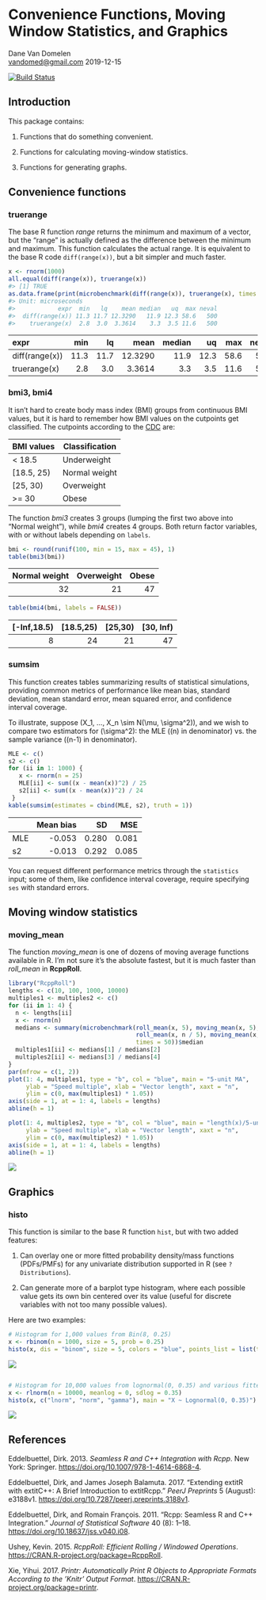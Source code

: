 Convenience Functions, Moving Window Statistics, and Graphics
================
Dane Van Domelen <br> <vandomed@gmail.com>
2019-12-15

<!-- README.md is generated from README.Rmd. Please edit that file -->

[![Build
Status](https://travis-ci.org/vandomed/dvmisc.svg?branch=master)](https://travis-ci.org/vandomed/dvmisc)

## Introduction

This package contains:

1.  Functions that do something convenient.

2.  Functions for calculating moving-window statistics.

3.  Functions for generating graphs.

## Convenience functions

### truerange

The base R function *range* returns the minimum and maximum of a vector,
but the “range” is actually defined as the difference between the
minimum and maximum. This function calculates the actual range. It is
equivalent to the base R code `diff(range(x))`, but a bit simpler and
much faster.

``` r
x <- rnorm(1000)
all.equal(diff(range(x)), truerange(x))
#> [1] TRUE
as.data.frame(print(microbenchmark(diff(range(x)), truerange(x), times = 500)))
#> Unit: microseconds
#>            expr  min   lq    mean median   uq  max neval
#>  diff(range(x)) 11.3 11.7 12.3290   11.9 12.3 58.6   500
#>    truerange(x)  2.8  3.0  3.3614    3.3  3.5 11.6   500
```

| expr           |  min |   lq |    mean | median |   uq |  max | neval |
| :------------- | ---: | ---: | ------: | -----: | ---: | ---: | ----: |
| diff(range(x)) | 11.3 | 11.7 | 12.3290 |   11.9 | 12.3 | 58.6 |   500 |
| truerange(x)   |  2.8 |  3.0 |  3.3614 |    3.3 |  3.5 | 11.6 |   500 |

### bmi3, bmi4

It isn’t hard to create body mass index (BMI) groups from continuous BMI
values, but it is hard to remember how BMI values on the cutpoints get
classified. The cutpoints according to the
[CDC](https://www.cdc.gov/healthyweight/assessing/bmi/adult_bmi/index.html)
are:

| BMI values  | Classification |
| ----------- | -------------- |
| \< 18.5     | Underweight    |
| \[18.5, 25) | Normal weight  |
| \[25, 30)   | Overweight     |
| \>= 30      | Obese          |

The function *bmi3* creates 3 groups (lumping the first two above into
“Normal weight”), while *bmi4* creates 4 groups. Both return factor
variables, with or without labels depending on `labels`.

``` r
bmi <- round(runif(100, min = 15, max = 45), 1)
table(bmi3(bmi))
```

| Normal weight | Overweight | Obese |
| ------------: | ---------: | ----: |
|            32 |         21 |    47 |

``` r
table(bmi4(bmi, labels = FALSE))
```

| \[-Inf,18.5) | \[18.5,25) | \[25,30) | \[30, Inf) |
| -----------: | ---------: | -------: | ---------: |
|            8 |         24 |       21 |         47 |

### sumsim

This function creates tables summarizing results of statistical
simulations, providing common metrics of performance like mean bias,
standard deviation, mean standard error, mean squared error, and
confidence interval coverage.

To illustrate, suppose \(X_1, ..., X_n \sim N(\mu, \sigma^2)\), and we
wish to compare two estimators for \(\sigma^2\): the MLE (\(n\) in
denominator) vs. the sample variance (\(n-1\) in denominator).

``` r
MLE <- c()
s2 <- c()
for (ii in 1: 1000) {
   x <- rnorm(n = 25)
   MLE[ii] <- sum((x - mean(x))^2) / 25
   s2[ii] <- sum((x - mean(x))^2) / 24
 }
kable(sumsim(estimates = cbind(MLE, s2), truth = 1))
```

|     | Mean bias |    SD |   MSE |
| --- | --------: | ----: | ----: |
| MLE |   \-0.053 | 0.280 | 0.081 |
| s2  |   \-0.013 | 0.292 | 0.085 |

You can request different performance metrics through the `statistics`
input; some of them, like confidence interval coverage, require
specifying `ses` with standard errors.

## Moving window statistics

### moving\_mean

The function *moving\_mean* is one of dozens of moving average functions
available in R. I’m not sure it’s the absolute fastest, but it is much
faster than *roll\_mean* in **RcppRoll**.

``` r
library("RcppRoll")
lengths <- c(10, 100, 1000, 10000)
multiples1 <- multiples2 <- c()
for (ii in 1: 4) {
  n <- lengths[ii]
  x <- rnorm(n)
  medians <- summary(microbenchmark(roll_mean(x, 5), moving_mean(x, 5),
                                    roll_mean(x, n / 5), moving_mean(x, n / 5),
                                    times = 50))$median
  multiples1[ii] <- medians[1] / medians[2]
  multiples2[ii] <- medians[3] / medians[4]
}
par(mfrow = c(1, 2))
plot(1: 4, multiples1, type = "b", col = "blue", main = "5-unit MA", 
     ylab = "Speed multiple", xlab = "Vector length", xaxt = "n", 
     ylim = c(0, max(multiples1) * 1.05))
axis(side = 1, at = 1: 4, labels = lengths)
abline(h = 1)

plot(1: 4, multiples2, type = "b", col = "blue", main = "length(x)/5-unit MA", 
     ylab = "Speed multiple", xlab = "Vector length", xaxt = "n", 
     ylim = c(0, max(multiples2) * 1.05))
axis(side = 1, at = 1: 4, labels = lengths)
abline(h = 1)
```

![](README-unnamed-chunk-4-1.png)<!-- -->

## Graphics

### histo

This function is similar to the base R function `hist`, but with two
added features:

1.  Can overlay one or more fitted probability density/mass functions
    (PDFs/PMFs) for any univariate distribution supported in R (see
    `?Distributions`).

2.  Can generate more of a barplot type histogram, where each possible
    value gets its own bin centered over its value (useful for discrete
    variables with not too many possible values).

Here are two examples:

``` r
# Histogram for 1,000 values from Bin(8, 0.25)
x <- rbinom(n = 1000, size = 5, prob = 0.25)
histo(x, dis = "binom", size = 5, colors = "blue", points_list = list(type = "b"))
```

![](README-unnamed-chunk-5-1.png)<!-- -->

``` r

# Histogram for 10,000 values from lognormal(0, 0.35) and various fitted PDFs.
x <- rlnorm(n = 10000, meanlog = 0, sdlog = 0.35)
histo(x, c("lnorm", "norm", "gamma"), main = "X ~ Lognormal(0, 0.35)")
```

![](README-unnamed-chunk-5-2.png)<!-- -->

## References

<div id="refs" class="references">

<div id="ref-rcpp2">

Eddelbuettel, Dirk. 2013. *Seamless R and C++ Integration with Rcpp*.
New York: Springer. <https://doi.org/10.1007/978-1-4614-6868-4>.

</div>

<div id="ref-rcpp3">

Eddelbuettel, Dirk, and James Joseph Balamuta. 2017. “Extending extitR
with extitC++: A Brief Introduction to extitRcpp.” *PeerJ Preprints* 5
(August): e3188v1. <https://doi.org/10.7287/peerj.preprints.3188v1>.

</div>

<div id="ref-rcpp1">

Eddelbuettel, Dirk, and Romain François. 2011. “Rcpp: Seamless R and C++
Integration.” *Journal of Statistical Software* 40 (8): 1–18.
<https://doi.org/10.18637/jss.v040.i08>.

</div>

<div id="ref-rcpproll">

Ushey, Kevin. 2015. *RcppRoll: Efficient Rolling / Windowed Operations*.
<https://CRAN.R-project.org/package=RcppRoll>.

</div>

<div id="ref-printr">

Xie, Yihui. 2017. *Printr: Automatically Print R Objects to Appropriate
Formats According to the ’Knitr’ Output Format*.
<https://CRAN.R-project.org/package=printr>.

</div>

</div>
